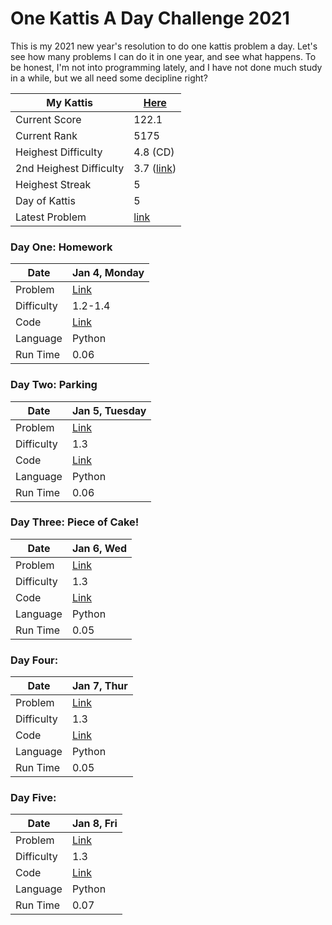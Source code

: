 # One Kattis A Day Challenge 2021
This is my 2021 new year's resolution to do one kattis problem a day.
Let's see how many problems I can do it in one year, and see what happens.
To be honest, I'm not into programming lately, and I have not done much study in a while, but we all need some decipline right?

|My Kattis|[Here](https://open.kattis.com/users/shingi-kagawa)|
| --- | --- |
|Current Score|122.1|
|Current Rank|5175|
|Heighest Difficulty|4.8 (CD)|
|2nd Heighest Difficulty| 3.7 ([link](https://open.kattis.com/problems/shortestpath1))|
|Heighest Streak|5|
|Day of Kattis|5|
|Latest Problem|[link](https://github.com/SKajiwara/Jan2.2021.OneKattisADayChallenge#day-five)|

### Day One: Homework
|Date|Jan 4, Monday|
| --- | --- |
|Problem|[Link](https://open.kattis.com/problems/heimavinna)|
|Difficulty|1.2-1.4|
|Code|[Link](https://github.com/SKajiwara/Jan2.2021.OneKattisADayChallenge/Homework)|
|Language|Python|
|Run Time|0.06|

### Day Two: Parking 
|Date|Jan 5, Tuesday|
| --- | --- |
|Problem|[Link](https://open.kattis.com/problems/parking2)|
|Difficulty|1.3|
|Code|[Link](https://github.com/SKajiwara/Jan2.2021.OneKattisADayChallenge/Parking)|
|Language|Python|
|Run Time|0.06|

### Day Three: Piece of Cake! 
|Date|Jan 6, Wed|
| --- | --- |
|Problem|[Link](https://open.kattis.com/problems/pieceofcake2)|
|Difficulty|1.3|
|Code|[Link](https://github.com/SKajiwara/Jan2.2021.OneKattisADayChallenge/PieceOfCake)|
|Language|Python|
|Run Time|0.05|

### Day Four:  
|Date|Jan 7, Thur|
| --- | --- |
|Problem|[Link](https://open.kattis.com/problems/greetings2)|
|Difficulty|1.3|
|Code|[Link](https://github.com/SKajiwara/Jan2.2021.OneKattisADayChallenge/Greetings)|
|Language|Python|
|Run Time|0.05|

### Day Five:  
|Date|Jan 8, Fri|
| --- | --- |
|Problem|[Link](https://open.kattis.com/problems/finalexam2)|
|Difficulty|1.3|
|Code|[Link](https://github.com/SKajiwara/Jan2.2021.OneKattisADayChallenge/FinalExam)|
|Language|Python|
|Run Time|0.07|